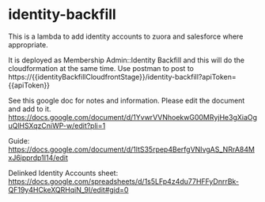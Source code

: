 # identity-backfill

This is a lambda to add identity accounts to zuora and salesforce where appropriate.

It is deployed as Membership Admin::Identity Backfill and this will do the cloudformation at the same time.
Use postman to post to https://{{identityBackfillCloudfrontStage}}/identity-backfill?apiToken={{apiToken}}

See this google doc for notes and information.  Please edit the document and add to it.
https://docs.google.com/document/d/1YvwrVVNhoekwG00MRyjHe3gXiaOguQlHSXqzCniWP-w/edit?pli=1

Guide: 
https://docs.google.com/document/d/1ltS35rpep4BerfgVNIvgAS_NRrA84MxJ6ipprdp1I14/edit

Delinked Identity Accounts sheet:
https://docs.google.com/spreadsheets/d/1s5LFp4z4du77HFFyDnrrBk-QF19y4HCkeXQRHqiN_9I/edit#gid=0
